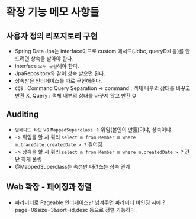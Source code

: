 # 확장 기능 메모 사항들

## 사용자 정의 리포지토리 구현
- Spring Data Jpa는 interface이므로 custom 메서드(Jdbc, queryDsl 등)를 만드려면 상속을 받아야 한다.
- interface `모두 구현`해야 한다.
- JpaRepository와 같이 상속 받으면 된다.
- 상속받은 인터페이스를 따로 구현해준다.
- `CQS` : Command Query Separation -> command : 객체 내부의 상태를 바꾸고 반환 X, Query : 객체 내부의 상태를 바꾸지 않고 반환 O

## Auditing
- `임베디드 타입` vs `MappedSuperclass` -> 위임(본인이 만듦)이냐, 상속이냐
- -> 위임을 할 시 쿼리 `select m from Member m where m.traceDate.createdDate > ?` 길어짐
- -> 상속을 할 시 쿼리 `select m from Member m where m.createdDate > ?` 간단 하게 풀림
- @MappedSuperclass는 속성만 내려쓰는 상속 관계

## Web 확장 - 페이징과 정렬
- 파라미터로 Pageable 인터페이스만 넘겨주면 파라미터 바인딩 시에 ?page=0&size=3&sort=id,desc 등으로 정렬 가능하다.
